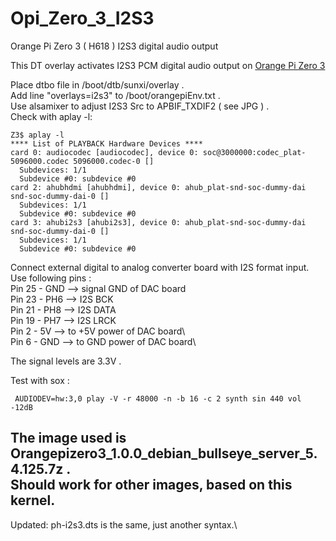 # Opi_Zero_3_I2S3
Orange Pi Zero 3 ( H618 )  I2S3 digital audio output

This DT overlay activates I2S3 PCM digital audio  output on [Orange Pi Zero 3](http://www.orangepi.org/html/hardWare/computerAndMicrocontrollers/details/Orange-Pi-Zero-3.html)

Place dtbo file in /boot/dtb/sunxi/overlay .\
Add line "overlays=i2s3" to /boot/orangepiEnv.txt .\
Use alsamixer to adjust I2S3 Src  to APBIF_TXDIF2 ( see JPG ) .\
Check with aplay -l:
~~~
Z3$ aplay -l
**** List of PLAYBACK Hardware Devices ****
card 0: audiocodec [audiocodec], device 0: soc@3000000:codec_plat-5096000.codec 5096000.codec-0 []
  Subdevices: 1/1
  Subdevice #0: subdevice #0
card 2: ahubhdmi [ahubhdmi], device 0: ahub_plat-snd-soc-dummy-dai snd-soc-dummy-dai-0 []
  Subdevices: 1/1
  Subdevice #0: subdevice #0
card 3: ahubi2s3 [ahubi2s3], device 0: ahub_plat-snd-soc-dummy-dai snd-soc-dummy-dai-0 []
  Subdevices: 1/1
  Subdevice #0: subdevice #0
~~~
Connect external digital to analog converter board with I2S format input.\
Use following pins : \
Pin 25 - GND --> signal GND of DAC board\
Pin 23 - PH6 --> I2S BCK \
Pin 21 - PH8 --> I2S DATA \
Pin 19 - PH7 --> I2S LRCK \
Pin 2  - 5V  --> to +5V power of DAC board\  
Pin 6  - GND --> to GND power of DAC board\

The signal levels are 3.3V .

Test with sox :
~~~
 AUDIODEV=hw:3,0 play -V -r 48000 -n -b 16 -c 2 synth sin 440 vol -12dB
~~~

The image used is Orangepizero3_1.0.0_debian_bullseye_server_5.4.125.7z . \
Should work for other images, based on this kernel.
-----------
Updated: ph-i2s3.dts is the same, just another syntax.\
